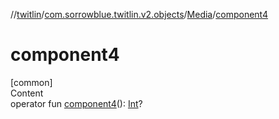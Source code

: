 //[twitlin](../../index.md)/[com.sorrowblue.twitlin.v2.objects](../index.md)/[Media](index.md)/[component4](component4.md)



# component4  
[common]  
Content  
operator fun [component4](component4.md)(): [Int](https://kotlinlang.org/api/latest/jvm/stdlib/kotlin/-int/index.html)?  



